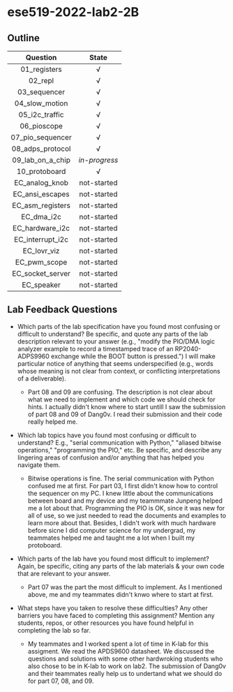 # ese519-2022-lab2-2B

## Outline
Question | State
:---: | :---:
01_registers | √
02_repl | √
03_sequencer | √
04_slow_motion | √
05_i2c_traffic | √
06_pioscope | √
07_pio_sequencer | √
08_adps_protocol | √
09_lab_on_a_chip | *in-progress*
10_protoboard | √
EC_analog_knob | not-started
EC_ansi_escapes | not-started
EC_asm_registers | not-started
EC_dma_i2c | not-started
EC_hardware_i2c | not-started
EC_interrupt_i2c | not-started
EC_lovr_viz | not-started
EC_pwm_scope | not-started
EC_socket_server | not-started
EC_speaker | not-started

## Lab Feedback Questions
- Which parts of the lab specification have you found most confusing or difficult to understand? Be specific, and quote any parts of the lab description relevant to your answer (e.g., "modify the PIO/DMA logic analyzer example to record a timestamped trace of an RP2040-ADPS9960 exchange while the BOOT button is pressed.") I will make particular notice of anything that seems underspecified (e.g., words whose meaning is not clear from context, or conflicting interpretations of a deliverable).
	- Part 08 and 09 are confusing. The description is not clear about what we need to implement and which code we should check for hints. I actually didn't know where to start untill I saw the submission of part 08 and 09 of Dang0v. I read their submission and their code really helped me.

- Which lab topics have you found most confusing or difficult to understand? E.g., "serial communication with Python," "aliased bitwise operations," "programming the PIO," etc. Be specific, and describe any lingering areas of confusion and/or anything that has helped you navigate them.
	- Bitwise operations is fine. The serial communication with Python confused me at first. For part 03, I first didn't know how to control the sequencer on my PC. I knew little about the communications between board and my device and my teammmate Junpeng helped me a lot about that. Programming the PIO is OK, since it was new for all of use, so we just needed to read the documents and examples to learn more about that. Besides, I didn't work with much hardware before sicne I did computer science for my undergrad, my teammates helped me and taught me a lot when I built my protoboard. 

- Which parts of the lab have you found most difficult to implement? Again, be specific, citing any parts of the lab materials & your own code that are relevant to your answer.
	- Part 07 was the part the most difficult to implement. As I mentioned above, me and my teammates didn't knwo where to start at first. 

- What steps have you taken to resolve these difficulties? Any other barriers you have faced to completing this assignment? Mention any students, repos, or other resources you have found helpful in completing the lab so far.
	- My teammates and I worked spent a lot of time in K-lab for this assigment. We read the APDS9600 datasheet. We discussed the questions and solutions with some other hardwroking students who also chose to be in K-lab to work on lab2. The submission of Dang0v and their teammates really help us to undertand what we should do for part 07, 08, and 09.
